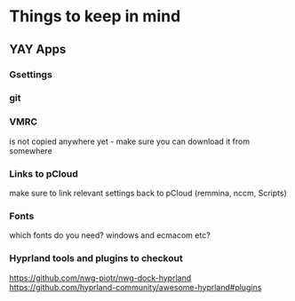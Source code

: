 # Things to keep in mind

## YAY Apps

### Gsettings

### git

### VMRC

is not copied anywhere yet - make sure you can download it from somewhere

### Links to pCloud

make sure to link relevant settings back to pCloud (remmina, nccm, Scripts)

### Fonts

which fonts do you need? windows and ecmacom etc?

### Hyprland tools and plugins to checkout

<https://github.com/nwg-piotr/nwg-dock-hyprland>
<https://github.com/hyprland-community/awesome-hyprland#plugins>
